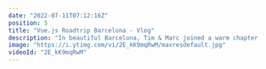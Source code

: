 ```yaml
---
date: "2022-07-11T07:12:16Z"
position: 5
title: "Vue.js Roadtrip Barcelona - Vlog"
description: "In beautiful Barcelona, Tim & Marc joined a warm chapter of Vue.js Roadtrips organized by Passionate People. They interviewed speakers and captured the vibe around the event.\n\nThis is Middleware Productions: we film interviews, shoot b-roll, create story arcs, edit, sound edit, and publish the video on the day itself. Film in the morning, show in the afternoon."
image: "https://i.ytimg.com/vi/2E_kK9mqRwM/maxresdefault.jpg"
videoId: "2E_kK9mqRwM"
---
```


